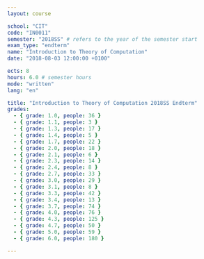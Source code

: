 ```yaml
---
layout: course

school: "CIT"
code: "IN0011"
semester: "2018SS" # refers to the year of the semester start
exam_type: "endterm"
name: "Introduction to Theory of Computation"
date: "2018-08-03 12:00:00 +0100"

ects: 8
hours: 6.0 # semester hours
mode: "written"
lang: "en"

title: "Introduction to Theory of Computation 2018SS Endterm"
grades:
  - { grade: 1.0, people: 36 }
  - { grade: 1.1, people: 3 }
  - { grade: 1.3, people: 17 }
  - { grade: 1.4, people: 5 }
  - { grade: 1.7, people: 22 }
  - { grade: 2.0, people: 18 }
  - { grade: 2.1, people: 6 }
  - { grade: 2.3, people: 14 }
  - { grade: 2.4, people: 8 }
  - { grade: 2.7, people: 33 }
  - { grade: 3.0, people: 29 }
  - { grade: 3.1, people: 8 }
  - { grade: 3.3, people: 42 }
  - { grade: 3.4, people: 13 }
  - { grade: 3.7, people: 74 }
  - { grade: 4.0, people: 76 }
  - { grade: 4.3, people: 125 }
  - { grade: 4.7, people: 50 }
  - { grade: 5.0, people: 59 }
  - { grade: 6.0, people: 180 }

---
```



